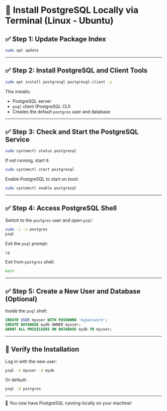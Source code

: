 
# 🐘 Install PostgreSQL Locally via Terminal (Linux - Ubuntu)

## ✅ Step 1: Update Package Index

```bash
sudo apt update
```

---

## ✅ Step 2: Install PostgreSQL and Client Tools

```bash
sudo apt install postgresql postgresql-client -y
```

This installs:
- PostgreSQL server
- `psql` client (PostgreSQL CLI)
- Creates the default `postgres` user and database

---

## ✅ Step 3: Check and Start the PostgreSQL Service

```bash
sudo systemctl status postgresql
```

If not running, start it:

```bash
sudo systemctl start postgresql
```

Enable PostgreSQL to start on boot:

```bash
sudo systemctl enable postgresql
```

---

## ✅ Step 4: Access PostgreSQL Shell

Switch to the `postgres` user and open `psql`:

```bash
sudo -i -u postgres
psql
```

Exit the `psql` prompt:

```sql
\q
```

Exit from `postgres` shell:

```bash
exit
```

---

## ✅ Step 5: Create a New User and Database (Optional)

Inside the `psql` shell:

```sql
CREATE USER myuser WITH PASSWORD 'mypassword';
CREATE DATABASE mydb OWNER myuser;
GRANT ALL PRIVILEGES ON DATABASE mydb TO myuser;
```

---

## 🧪 Verify the Installation

Log in with the new user:

```bash
psql -U myuser -d mydb
```

Or default:

```bash
psql -U postgres
```

---

🎉 You now have PostgreSQL running locally on your machine!
